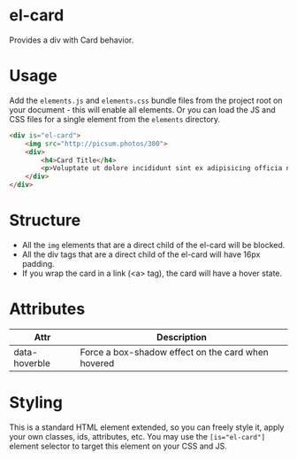 # el-card

Provides a div with Card behavior.

# Usage

Add the `elements.js` and `elements.css` bundle files from the project root on your document - this will enable all elements. Or you can load the JS and CSS files for a single element from the `elements` directory.

```html
<div is="el-card">
	<img src="http://picsum.photos/300">
	<div>
		<h4>Card Title</h4>
		<p>Voluptate ut dolore incididunt sint ex adipisicing officia nulla labore laborum dolore pariatur proident dolor officia nisi magna reprehenderit aliquip ullamco velit ex commodo sed do excepteur ullamco dolore mollit et mollit reprehenderit elit dolore ex.</p>
	</div>
</div>
```

# Structure

* All the `img` elements that are a direct child of the el-card will be blocked.
* All the div tags that are a direct child of the el-card will have 16px padding.
* If you wrap the card in a link (\<a> tag), the card will have a hover state.

# Attributes

| Attr | Description |
| --- | --- |
| data-hoverble | Force a box-shadow effect on the card when hovered|

# Styling

This is a standard HTML element extended, so you can freely style it, apply your own classes, ids, attributes, etc.
You may use the `[is="el-card"]` element selector to target this element on your CSS and JS.